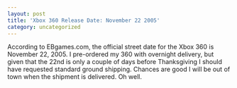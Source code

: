 ```yaml
---
layout: post
title: 'Xbox 360 Release Date: November 22 2005'
category: uncategorized
---
```


According to EBgames.com, the official street date for the Xbox 360 is November 22, 2005.  I pre-ordered my 360 with overnight delivery, but given that the 22nd is only a couple of days before Thanksgiving I should have requested standard ground shipping.  Chances are good I will be out of town when the shipment is delivered.  Oh well.
